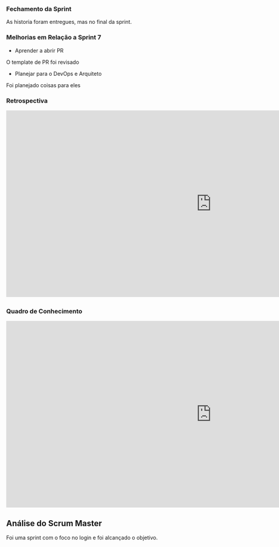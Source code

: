 
### Fechamento da Sprint
As historia foram entregues, mas no final da sprint.

### Melhorias em Relação a __Sprint__ 7
* Aprender a abrir PR

O template de PR foi revisado

* Planejar para o DevOps e Arquiteto

Foi planejado coisas para eles

### Retrospectiva
<iframe width="1100" height="500" frameborder="0" src="https://docs.google.com/document/d/e/2PACX-1vQafb5ykaoXQfDGQ2ZdSXkLqfrwrUbbys5yztMuujYxlyQb5sCsU3tIaBQG4vdUQrDjeBPK0IETbo8j/pub" scrolling="no" style="overflow: hidden; margin-bottom: 5px;">Your browser is not able to display frames</iframe>

### Quadro de Conhecimento
<iframe width="1100" height="500" frameborder="0" src="https://docs.google.com/spreadsheets/d/e/2PACX-1vQz4PB1QudgJp7Resl8wUHgxOGqkoSUCB47p7MJxv02Co7vuFXVY0JxMVbYuSR9alX9l6H8kZnjqhd3/pubhtml?gid=1451834254&single=true
" scrolling="no" style="overflow: hidden; margin-bottom: T5px;">Your browser is not able to display frames</iframe>

## Análise do Scrum Master
Foi uma sprint com o foco no login e foi alcançado o objetivo.